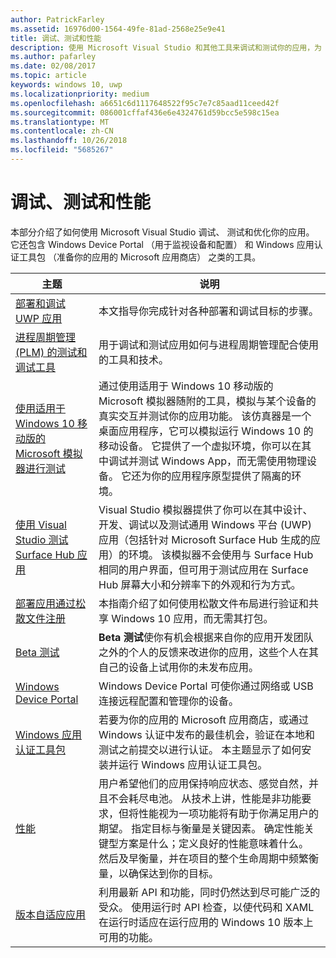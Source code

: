 ```yaml
---
author: PatrickFarley
ms.assetid: 16976d00-1564-49fe-81ad-2568e25e9e41
title: 调试、测试和性能
description: 使用 Microsoft Visual Studio 和其他工具来调试和测试你的应用，为 Microsoft Store 认证过程做好准备。
ms.author: pafarley
ms.date: 02/08/2017
ms.topic: article
keywords: windows 10, uwp
ms.localizationpriority: medium
ms.openlocfilehash: a6651c6d1117648522f95c7e7c85aad11ceed42f
ms.sourcegitcommit: 086001cffaf436e6e4324761d59bcc5e598c15ea
ms.translationtype: MT
ms.contentlocale: zh-CN
ms.lasthandoff: 10/26/2018
ms.locfileid: "5685267"
---
```

# <a name="debugging-testing-and-performance"></a>调试、测试和性能


本部分介绍了如何使用 Microsoft Visual Studio 调试、 测试和优化你的应用。 它还包含 Windows Device Portal （用于监视设备和配置） 和 Windows 应用认证工具包 （准备你的应用的 Microsoft 应用商店） 之类的工具。

| 主题 | 说明 |
|-------|-------------|
| [部署和调试 UWP 应用](deploying-and-debugging-uwp-apps.md) | 本文指导你完成针对各种部署和调试目标的步骤。 |
| [进程周期管理 (PLM) 的测试和调试工具](testing-debugging-plm.md) | 用于调试和测试应用如何与进程周期管理配合使用的工具和技术。 |
| [使用适用于 Windows 10 移动版的 Microsoft 模拟器进行测试](test-with-the-emulator.md) | 通过使用适用于 Windows 10 移动版的 Microsoft 模拟器随附的工具，模拟与某个设备的真实交互并测试你的应用功能。 该仿真器是一个桌面应用程序，它可以模拟运行 Windows 10 的移动设备。 它提供了一个虚拟环境，你可以在其中调试并测试 Windows App，而无需使用物理设备。 它还为你的应用程序原型提供了隔离的环境。 |
| [使用 Visual Studio 测试 Surface Hub 应用](test-surface-hub-apps-using-visual-studio.md) | Visual Studio 模拟器提供了你可以在其中设计、开发、调试以及测试通用 Windows 平台 \(UWP\) 应用（包括针对 Microsoft Surface Hub 生成的应用）的环境。 该模拟器不会使用与 Surface Hub 相同的用户界面，但可用于测试应用在 Surface Hub 屏幕大小和分辨率下的外观和行为方式。 |
| [部署应用通过松散文件注册](loose-file-registration.md) | 本指南介绍了如何使用松散文件布局进行验证和共享 Windows 10 应用，而无需其打包。 |
| [Beta 测试](beta-testing.md) | **Beta 测试**使你有机会根据来自你的应用开发团队之外的个人的反馈来改进你的应用，这些个人在其自己的设备上试用你的未发布应用。 |
| [Windows Device Portal](device-portal.md) | Windows Device Portal 可使你通过网络或 USB 连接远程配置和管理你的设备。 |
| [Windows 应用认证工具包](windows-app-certification-kit.md) | 若要为你的应用的 Microsoft 应用商店，或通过 Windows 认证中发布的最佳机会，验证在本地和测试之前提交以进行认证。 本主题显示了如何安装并运行 Windows 应用认证工具包。 |
| [性能](performance-and-xaml-ui.md) | 用户希望他们的应用保持响应状态、感觉自然，并且不会耗尽电池。 从技术上讲，性能是非功能要求，但将性能视为一项功能将有助于你满足用户的期望。 指定目标与衡量是关键因素。 确定性能关键型方案是什么；定义良好的性能意味着什么。 然后及早衡量，并在项目的整个生命周期中频繁衡量，以确保达到你的目标。 |
| [版本自适应应用](version-adaptive-apps.md) | 利用最新 API 和功能，同时仍然达到尽可能广泛的受众。 使用运行时 API 检查，以使代码和 XAML 在运行时适应在运行应用的 Windows 10 版本上可用的功能。 |
